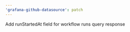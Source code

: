 ```yaml
---
'grafana-github-datasource': patch
---
```


Add runStartedAt field for workflow runs query response
